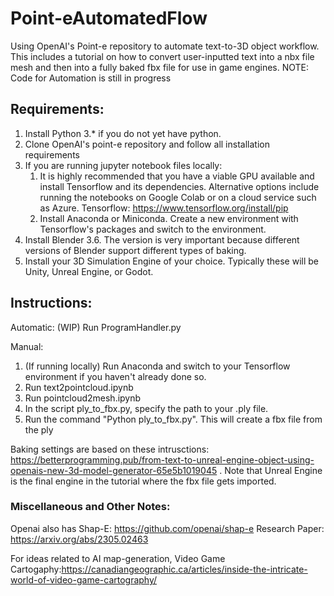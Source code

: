 # Point-eAutomatedFlow
Using OpenAI's Point-e repository to automate text-to-3D object workflow. This includes a tutorial on how to convert user-inputted text into a nbx file mesh and then into a fully baked fbx file for use in game engines. NOTE: Code for Automation is still in progress 

## Requirements: 
1. Install Python 3.* if you do not yet have python.
3. Clone OpenAI's point-e repository and follow all installation requirements
4. If you are running jupyter notebook files locally:
    1. It is highly recommended that you have a viable GPU available and install Tensorflow and its dependencies. Alternative options include running the notebooks on Google Colab or on a cloud service such as Azure. Tensorflow: https://www.tensorflow.org/install/pip
    2. Install Anaconda or Miniconda. Create a new environment with Tensorflow's packages and switch to the environment.   
5. Install Blender 3.6. The version is very important because different versions of Blender support different types of baking. 
6. Install your 3D Simulation Engine of your choice. Typically these will be Unity, Unreal Engine, or Godot. 

## Instructions: 
Automatic:
(WIP) Run ProgramHandler.py

Manual:
1. (If running locally) Run Anaconda and switch to your Tensorflow environment if you haven't already done so.
3. Run text2pointcloud.ipynb
4. Run pointcloud2mesh.ipynb
5. In the script ply_to_fbx.py, specify the path to your .ply file.
6. Run the command "Python ply_to_fbx.py". This will create a fbx file from the ply  

Baking settings are based on these intrusctions: https://betterprogramming.pub/from-text-to-unreal-engine-object-using-openais-new-3d-model-generator-65e5b1019045 . Note that Unreal Engine is the final engine in the tutorial where the fbx file gets imported.

### Miscellaneous and Other Notes: 
Openai also has Shap-E: https://github.com/openai/shap-e Research Paper: https://arxiv.org/abs/2305.02463

For ideas related to AI map-generation, Video Game Cartogaphy:https://canadiangeographic.ca/articles/inside-the-intricate-world-of-video-game-cartography/

